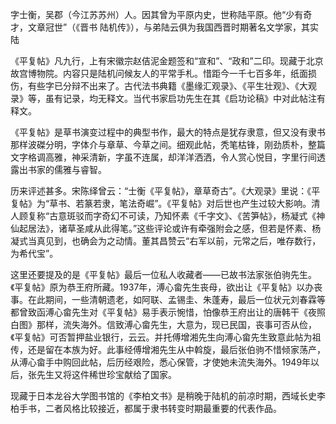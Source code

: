 <p>字士衡，吴郡（今江苏苏州）人。因其曾为平原内史，世称陆平原。他“少有奇才，文章冠世”（《晋书 陆机传》），与弟陆云俱为我国西晋时期著名文学家，其实陆</p>

<p>《平复帖》凡九行，上有宋徽宗赵佶泥金题签和“宣和”、“政和”二印。现藏于北京故宫博物院。内容只是陆机问候友人的平常手札。惜距今一千七百多年，纸面损伤，有些字已分辩不出来了。古代法书典籍《墨缘汇观录》、《平生壮观》、《大观录》等，虽有记录，均无释文。当代书家启功先生在其《启功论稿》中对此帖注有释文。</p>

<p>《平复帖》是草书演变过程中的典型书作，最大的特点是犹存隶意，但又没有隶书那样波磔分明，字体介与章草、今草之间。细观此帖，秃笔枯锋，刚劲质朴，整篇文字格调高雅，神采清新，字虽不连属，却洋洋洒洒，令人赏心悦目，字里行间透露出书家的儒雅与睿智。</p>

<p>历来评述甚多。宋陈绎曾云：“士衡《平复帖》，章草奇古”。《大观录》里说：《平复帖》为“草书、若篆若隶，笔法奇崛”。《平复帖》对后世也产生过较大影响。清人顾复称“古意斑驳而字奇幻不可读，乃知怀素《千字文》、《苦笋帖》，杨凝式《神仙起居法》，诸草圣咸从此得笔。”这些评论或许有牵强附会之感，但若是怀素、杨凝式当真见到，也确会为之动情。董其昌赞云“右军以前，元常之后，唯存数行，为希代宝”。</p>

<p>这里还要提及的是《平复帖》最后一位私人收藏者——已故书法家张伯驹先生。《平复帖》原为恭王府所藏。1937年，溥心畲先生丧母，欲出让《平复帖》以办丧事。在此期间，一些清朝遗老，如阿联、孟锡圭、朱蓬寿，最后一位状元刘春霖等都曾致函溥心畲先生对《平复帖》易手表示惋惜，怕像恭王府出让的唐韩干《夜照白图》那样，流失海外。信致溥心畲先生，大意为，现已民国，丧事可否从俭，《平复帖》可否暂押盐业银行，云云。并托傅增湘先生向溥心畲先生致意此帖为祖传，还是留在本族为好。此事经傅增湘先生从中斡旋，最后张伯驹不惜倾家荡产，从溥心畲手中购回此帖，后历经艰险，悉心保管，才使她未流失海外。1949年以后，张先生又将这件稀世珍宝献给了国家。</p>

<p>现藏于日本龙谷大学图书馆的《李柏文书》是稍晚于陆机的前凉时期，西域长史李柏手书，二者风格比较接近，都属于隶书转变时期最重要的代表作品。</p>


